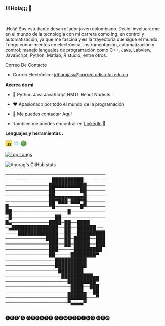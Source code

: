 ### !!!Hola¡¡¡ 👋

<br />

¡Hola! Soy estudiante desarrollador joven colombiano. Decidí involucrarme en el mundo de la tecnología con mi carrera como Ing. en control y automatización, ya que me fascina y es la trayectoria que sigue el mundo. Tengo conocimientos en electrónica, instrumentación, automatización y control; manejo lenguajes de programación como C++, Java, Labview, JavaScript, Python, Matlab, R studio, entre otros.

Correo De Contacto
* Correo Electrónico: jdbarajass@correo.udistrital.edu.co

**Acerca de mi**

- 💼 Python Java JavaScript HMTL React NodeJs

- ❤️ Apasionado por todo el mundo de la programación  

- 💬 Me puedes contactar [Aquí](https://wa.me/573144065520)
- Tambien me puedes encontrar en <a href="https://www.linkedin.com/in/jdbarajass/">LinkedIn</a> 💼



**Lenguajes y herramientas :**  

<code><img height="20" src="https://raw.githubusercontent.com/github/explore/80688e429a7d4ef2fca1e82350fe8e3517d3494d/topics/javascript/javascript.png"></code>
<code><img height="20" src="https://raw.githubusercontent.com/github/explore/80688e429a7d4ef2fca1e82350fe8e3517d3494d/topics/react/react.png"></code>
<code><img height="20" src="https://raw.githubusercontent.com/github/explore/80688e429a7d4ef2fca1e82350fe8e3517d3494d/topics/nodejs/nodejs.png"></code>    

[![Top Langs](https://github-readme-stats.vercel.app/api/top-langs/?username=jdbarajass)](https://github.com/jdbarajass/github-readme-stats)

![Anurag's GitHub stats](https://github-readme-stats.vercel.app/api?username=jdbarajass&show_icons=true&theme=vision-friendly-dark)
<!-- [![Readme Card](https://github-readme-stats.vercel.app/api/pin/?username=jdbarajass&repo=github-readme-stats)](https://github.com/jdbarajass) -->
 <!--Para cambiar de temas en los cuadros https://github.com/anuraghazra/github-readme-stats/blob/master/themes/README.md-->


────────────────────────────────<br>
───────────────██████████───────<br>
──────────────████████████──────<br>
──────────────██────────██──────<br>
──────────────██▄▄▄▄▄▄▄▄▄█──────<br>
──────────────██▀███─███▀█──────<br>
█─────────────▀█────────█▀──────<br>
██──────────────────█───────────<br>
─█──────────────██──────────────<br>
█▄────────────████─██──████<br>
─▄███████████████──██──██████ ──<br>
────█████████████──██──█████████<br>
─────────────████──██─█████──███<br>
──────────────███──██─█████──███<br>
──────────────███─────█████████<br>
──────────────██─────████████▀<br>
────────────────██████████<br>
────────────────██████████<br>
─────────────────████████<br>
──────────────────██████████▄▄<br>
────────────────────█████████▀<br>
─────────────────────████──███<br>
────────────────────▄████▄──██<br>
────────────────────██████───▀<br>
────────────────────▀▄▄▄▄▀<br>
<br>

🅛🅔🅣❜🅢 🅒🅡🅔🅐🅣🅔 🅢🅞🅜🅔🅣🅗🅘🅝🅖 🅝🅔🅦


